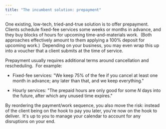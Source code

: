 ```yaml
---
title: "The incumbent solution: prepayment"
---
```

One existing, low-tech, tried-and-true solution is to offer prepayment.  Clients schedule fixed-fee services some weeks or months in advance, and they buy blocks of hours for upcoming time-and-materials work.  (Both approaches effectively amount to them applying a 100% deposit for upcoming work.)  Depending on your business, you may even wrap this up into a voucher that a client submits at the time of service. 

Prepayment usually requires additional terms around cancellation and rescheduling.  For example: 

*   Fixed-fee services: "We keep 75% of the fee if you cancel at least one month in advance; any later than that, and we keep everything."
    
*   Hourly services: "The prepaid hours are only good for some _N_ days into the future, after which any unused time expires."

By reordering the payment/work sequence, you also move the risk: instead of the client being on the hook to pay you later, you're now on the hook to deliver.  It's up to you to manage your calendar to account for any disruptions on your end.